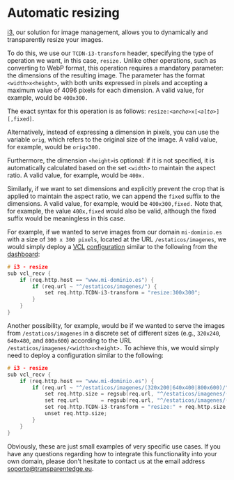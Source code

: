# Automatic resizing

[i3,](./) our solution for image management, allows you to dynamically and transparently resize your images.&#x20;

To do this, we use our `TCDN-i3-transform` header, specifying the type of operation we want, in this case, `resize.` Unlike other operations, such as converting to WebP format, this operation requires a mandatory parameter: the dimensions of the resulting image. The parameter has the format `<width>x<height>`, with both units expressed in pixels and accepting a maximum value of 4096 pixels for each dimension. A valid value, for example, would be `400x300.`&#x20;

The exact syntax for this operation is as follows: `resize:`_`<ancho>`_`x[`_`<alto>`_`][,fixed]`.&#x20;

Alternatively, instead of expressing a dimension in pixels, you can use the variable `orig`, which refers to the original size of the image. A valid value, for example, would be `origx300.`&#x20;

Furthermore, the dimension `<height>`is optional: if it is not specified, it is automatically calculated based on the set `<width>` to maintain the aspect ratio. A valid value, for example, would be `400x.`&#x20;

Similarly, if we want to set dimensions and explicitly prevent the crop that is applied to maintain the aspect ratio, we can append the `fixed` suffix to the dimensions. A valid value, for example, would be `400x300,fixed.` Note that, for example, the value `400x,fixed` would also be valid, although the fixed suffix would be meaningless in this case.&#x20;

For example, if we wanted to serve images from our domain `mi-dominio.es` with a size of `300 x 300 pixels`, located at the URL `/estaticos/imagenes`, we would simply deploy a [VCL](../vcl/) [configuration](broken-reference) similar to the following from the [dashboard](../../getting-started/dashboard/):

```c
# i3 - resize
sub vcl_recv {
    if (req.http.host == "www.mi-dominio.es") {
        if (req.url ~ "^/estaticos/imagenes/") {
            set req.http.TCDN-i3-transform = "resize:300x300";
        }
    }
}
```

Another possibility, for example, would be if we wanted to serve the images from `/estaticos/imagenes` in a discrete set of different sizes (e.g., `320x240`, `640x480`, and `800x600`) according to the URL `/estaticos/imagenes/<width>x<height>.` To achieve this, we would simply need to deploy a configuration similar to the following:

```c
# i3 - resize
sub vcl_recv {
    if (req.http.host == "www.mi-dominio.es") {
        if (req.url ~ "^/estaticos/imagenes/(320x200|640x400|800x600)/") {
            set req.http.size = regsub(req.url, "^/estaticos/imagenes/([0-9]+x[0-9]+)/(.*)", "\1");
            set req.url       = regsub(req.url, "^/estaticos/imagenes/([0-9]+x[0-9]+)/(.*)", "/estaticos/imagenes/\2");
            set req.http.TCDN-i3-transform = "resize:" + req.http.size;
            unset req.http.size;
        }
    }
}
```

Obviously, these are just small examples of very specific use cases. If you have any questions regarding how to integrate this functionality into your own domain, please don't hesitate to contact us at the email address [soporte@transparentedge.eu](mailto:soporte@transparetncdn.com).

